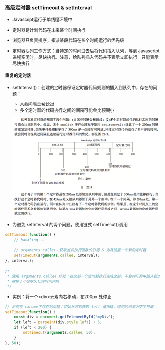 ### 高级定时器:setTimeout & setInterval

* Javascript运行于单线程环境中

* 定时器是计划代码在未来某个时间执行

* 浏览器只负责排序，指派某段代码在某个时间运行的优先级

* 定时器队列工作方式：当特定的时间过去后将代码插入队列，等到 Javascript 进程空闲时，尽快执行。注意，给队列插入代码并不表示立即执行，只能表示尽快执行

#### 重复的定时器

* setInterval\(\)：创建的定时器保证定时器代码规则的插入到队列中，存在的问题：

  * 某些间隔会被跳过
  * 多个定时器的代码执行之间的间隔可能会比预期小

  ![](/assets/WX20170517-112927.png)

* 为避免 setInterval 的两个问题，使用链式 setTimeout\(\)调用

```js
setTimeout(function() {
    // handling...

    // arguments.callee：获取当前执行函数的引用 & 为其设置一个新的定时器
    setTimeout(arguments.callee, interval);
}, interval);

/*
 * 使用 arguments.callee 好处：在之前一个定时器执行完成之前，不会向队列中插入新的定时器
 * 确保了不会缺失任何时间间隔
 */
```

* 实例：将一个&lt;div&gt;元素向右移动，在200px 处停止

```js
// 示例在 chrome下存在的问题：初始状态时获取 left 值出错，得到的结果为空字符串
setTimeout(function() {
    const div = document.getEelementById("myDiv");
    let left = parseInt(div.style.left) + 5;
    if (left < 200) {
        setTimeout(arguments.callee, 50);
    }
}, 50);
```



